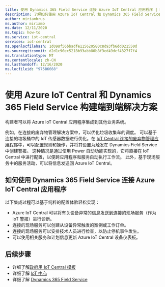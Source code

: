 ```yaml
---
title: 使用 Dynamics 365 Field Service 连接 Azure IoT Central 应用程序 | Microsoft Docs
description: 了解如何使用 Azure IoT Central 和 Dynamics 365 Field Service 构建端到端解决方案
author: miriambrus
ms.author: miriamb
ms.date: 12/11/2020
ms.topic: how-to
ms.service: iot-central
services: iot-central
ms.openlocfilehash: 1d098f56bbadfe115620580c8d93fb6dd021550d
ms.sourcegitcommit: d2d1c90ec5218b93abb80b8f3ed49dcf4327f7f4
ms.translationtype: MT
ms.contentlocale: zh-CN
ms.lasthandoff: 12/16/2020
ms.locfileid: "97586668"
---
```

# <a name="build-end-to-end-solution-with-azure-iot-central-and-dynamics-365-field-service"></a>使用 Azure IoT Central 和 Dynamics 365 Field Service 构建端到端解决方案 
构建者可以将 Azure IoT Central 应用程序集成到其他业务系统。 

例如，在连接的废弃物管理解决方案中，可以优化垃圾收集车的调度。 可以基于连接的垃圾桶中的 IoT 传感器数据进行优化。在 [IoT Central 连接的废弃物管理应用程序](./tutorial-connected-waste-management.md)中，可以配置规则和操作，并将其设置为触发在 Dynamics Field Service 中创建警报。 这种情况是通过使用 Power 自动功能实现的，它将直接在 IoT Central 中进行配置，以便跨应用程序和服务自动执行工作流。 此外，基于现场服务中的服务活动，可以将信息发送回 Azure IoT Central。 

## <a name="how-to-connect-your-azure-iot-central-application-with-dynamics-365-field-services"></a>如何使用 Dynamics 365 Field Service 连接 Azure IoT Central 应用程序 

以下集成过程可以基于纯粹的配置体验轻松实现：
* Azure IoT Central 可以将有关设备异常的信息发送到连接的现场服务（作为 IoT 警报）进行诊断。
* 连接的现场服务可以创建从设备异常触发的案例或工作订单。
* 连接的现场服务可以安排技术人员进行检查，以防止停机事件发生。
* 可以使用相关服务和计划信息更新 Azure IoT Central 设备仪表板。


## <a name="next-steps"></a>后续步骤
* 详细了解[政府用 IoT Central 模板](./overview-iot-central-government.md)
* 详细了解 [IoT 中心](../core/overview-iot-central.md)
* 详细了解 [Dynamics 365 Field Service](/dynamics365/field-service/cfs-iot-overview)
